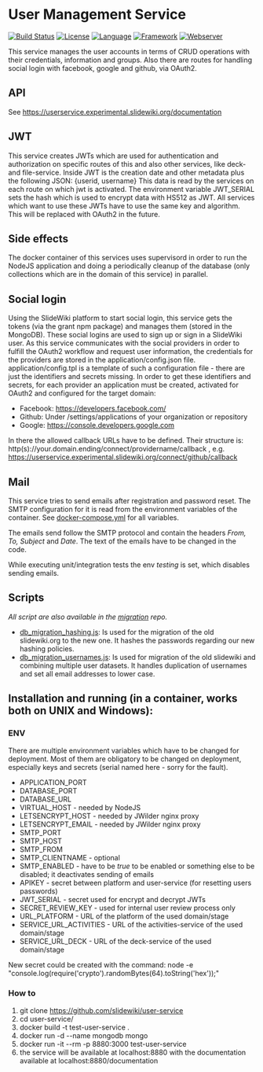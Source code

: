 # User Management Service #
[![Build Status](https://travis-ci.org/slidewiki/user-service.svg?branch=master)](https://travis-ci.org/slidewiki/user-service)
[![License](https://img.shields.io/badge/License-MPL%202.0-green.svg)](https://github.com/slidewiki/microservice-template/blob/master/LICENSE)
[![Language](https://img.shields.io/badge/Language-Javascript%20ECMA2015-lightgrey.svg)](https://developer.mozilla.org/en-US/docs/Web/JavaScript)
[![Framework](https://img.shields.io/badge/Framework-NodeJS%206.11.0-blue.svg)](https://nodejs.org/)
[![Webserver](https://img.shields.io/badge/Webserver-Hapi%2016.4.0-blue.svg)](http://hapijs.com/)

This service manages the user accounts in terms of CRUD operations with their credentials, information and groups.
Also there are routes for handling social login with facebook, google and github, via OAuth2.

## API

See https://userservice.experimental.slidewiki.org/documentation

## JWT

This service creates JWTs which are used for authentication and authorization on specific routes of this and also other services, like deck- and file-service.
Inside JWT is the creation date and other metadata plus the following JSON: {userid, username}
This data is read by the services on each route on which jwt is activated.
The environment variable JWT_SERIAL sets the hash which is used to encrypt data with HS512 as JWT.
All services which want to use these JWTs have to use the same key and algorithm.
This will be replaced with OAuth2 in the future.

## Side effects

The docker container of this services uses supervisord in order to run the NodeJS application and doing a periodically cleanup of the database (only collections which are in the domain of this service) in parallel.

## Social login

Using the SlideWiki platform to start social login, this service gets the tokens (via the grant npm package) and manages them (stored in the MongoDB).
These social logins are used to sign up or sign in a SlideWiki user.
As this service communicates with the social providers in order to fulfill the OAuth2 workflow and request user information, the credentials for the providers are stored in the application/config.json file.
application/config.tpl is a template of such a configuration file - there are just the identifiers and secrets missing.
In order to get these identifiers and secrets, for each provider an application must be created, activated for OAuth2 and configured for the target domain:

* Facebook: https://developers.facebook.com/
* Github: Under /settings/applications of your organization or repository
* Google: https://console.developers.google.com

In there the allowed callback URLs have to be defined.
Their structure is: http(s)://your.domain.ending/connect/providername/callback , e.g. https://userservice.experimental.slidewiki.org/connect/github/callback

## Mail

This service tries to send emails after registration and password reset.
The SMTP configuration for it is read from the environment variables of the container.
See [docker-compose.yml](https://github.com/slidewiki/user-service/blob/master/docker-compose.yml) for all variables.

The emails send follow the SMTP protocol and contain the headers *From, To, Subject* and *Date*.
The text of the emails have to be changed in the code.

While executing unit/integration tests the env *testing* is set, which disables sending emails.

## Scripts

*All script are also available in the [migration](https://github.com/slidewiki/migration) repo.*
* [db_migration_hashing.js](https://github.com/slidewiki/user-service/blob/master/application/db_migration_hashing.js): Is used for the migration of the old slidewiki.org to the new one. It hashes the passwords regarding our new hashing policies.
* [db_migration_usernames.js](https://github.com/slidewiki/user-service/blob/master/application/db_migration_usernames.js): Is used for migration of the old slidewiki and combining multiple user datasets. It handles duplication of usernames and set all email addresses to lower case.

## Installation and running (in a container, works both on UNIX and Windows):

### ENV

There are multiple environment variables which have to be changed for deployment.
Most of them are obligatory to be changed on deployment, especially keys and secrets (serial named here - sorry for the fault).

* APPLICATION_PORT
* DATABASE_PORT
* DATABASE_URL
* VIRTUAL_HOST - needed by NodeJS
* LETSENCRYPT_HOST - needed by JWilder nginx proxy
* LETSENCRYPT_EMAIL - needed by JWilder nginx proxy
* SMTP_PORT
* SMTP_HOST
* SMTP_FROM
* SMTP_CLIENTNAME - optional
* SMTP_ENABLED - have to be *true* to be enabled or something else to be disabled; it deactivates sending of emails
* APIKEY - secret between platform and user-service (for resetting users passwords)
* JWT_SERIAL - secret used for encrypt and decrypt JWTs
* SECRET_REVIEW_KEY - used for internal user review process only
* URL_PLATFORM - URL of the platform of the used domain/stage
* SERVICE_URL_ACTIVITIES - URL of the activities-service of the used domain/stage
* SERVICE_URL_DECK - URL of the deck-service of the used domain/stage

New secret could be created with the command:
node -e "console.log(require('crypto').randomBytes(64).toString('hex'));"

### How to

1. git clone https://github.com/slidewiki/user-service
2. cd user-service/
3. docker build -t test-user-service .
4. docker run -d --name mongodb mongo
5. docker run -it --rm -p 8880:3000 test-user-service
6. the service will be available at localhost:8880 with the documentation available at localhost:8880/documentation
